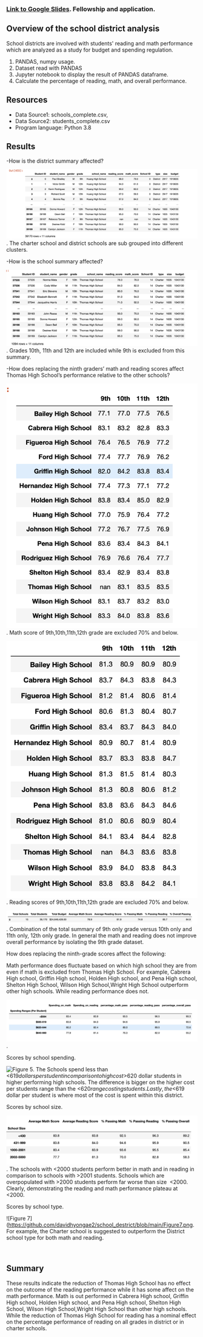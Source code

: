 ### [Link to Google Slides](https://docs.google.com/presentation/d/1m06_9EaEdJI7jc7BQkQ79riS0W0V0QgkLuyGqa2c2Dc/edit#slide=id.g132749eab22_2_75). Fellowship and application.

## Overview of the school district analysis

School districts are involved with students' reading and math performance which are analyzed as a study for budget and spending regulation. 
    

1. PANDAS, numpy usage.
2. Dataset read with PANDAS
3. Jupyter notebook to display the result of PANDAS dataframe.
4. Calculate the percentage of reading, math, and overall performance.


## Resources
- Data Source1: schools_complete.csv,
- Data Source2: students_complete.csv
- Program language: Python 3.8

## Results 
-How is the district summary affected?

![Figure 1](https://github.com/davidhyongae2/school_destrict/blob/main/Figure1.png). The charter school and district schools are sub grouped into different clusters. 

-How is the school summary affected?

![Figure 2](https://github.com/davidhyongae2/school_destrict/blob/main/Figure2.png). Grades 10th, 11th and 12th are included while 9th is excluded from this summary. 

-How does replacing the ninth graders’ math and reading scores affect Thomas High School’s performance relative to the other schools?

![Figure 3a](https://github.com/davidhyongae2/school_destrict/blob/main/Figure3a.png). Math score of 9th,10th,11th,12th grade are excluded 70% and below.

![Figure 3b](https://github.com/davidhyongae2/school_destrict/blob/main/Figure3b.png). Reading scores of 9th,10th,11th,12th grade are excluded 70% and below. 

![Figure 3c](https://github.com/davidhyongae2/school_destrict/blob/main/Figure3c.png). Combination of the total summary of 9th only grade versus 10th only and 11th only, 12th only grade. In general the math and reading does not improve overall performance by isolating the 9th grade dataset. 

How does replacing the ninth-grade scores affect the following:

Math performance does fluctuate based on which high school they are from even if math is excluded from Thomas High School. For example, Cabrera High school, Griffin High school, Holden High school, and Pena High school, Shelton High School, Wilson High School,Wright High School outperform other high schools. While reading performance does not. 

![Figure 4](https://github.com/davidhyongae2/school_destrict/blob/main/Figure4.png).

Scores by school spending. 

![Figure 5](https://github.com/davidhyongae2/school_destrict/blob/main/Figure5.png). The Schools spend less than <$619 dollars per student in comparison to high cost >$620 dollar students in higher performing high schools. The difference is bigger on the higher cost per students range than the <$620 range costing students. Lastly, the <$619 dollar per student is where most of the cost is spent within this district. 

Scores by school size.

![Figure 6](https://github.com/davidhyongae2/school_destrict/blob/main/Figure6.png).
The schools with <2000 students perform better in math and in reading in comparison to schools with >2001 students. Schools which are overpopulated with >2000 students perform far worse than size  <2000. Clearly, demonstrating the reading and math performance plateau at <2000. 

Scores by school type.

![Figure 7](https://github.com/davidhyongae2/school_destrict/blob/main/Figure7.png.
For example, the Charter school is suggested to outperform the District school type for both math and reading. 

 
## Summary
These results indicate the reduction of Thomas High School has no effect on the outcome of the reading performance while it has some affect on the math performance. Math is out performed in Cabrera High school, Griffin High school, Holden High school, and Pena High school, Shelton High School, Wilson High School,Wright High School than other high schools. While the reduction of Thomas High School for reading has a nominal effect on the percentage performance of reading on all grades in district or in charter schools.
